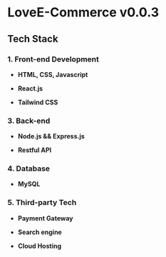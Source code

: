 # LoveE-Commerce v0.0.3



## Tech Stack

### 1. Front-end Development

- **HTML, CSS, Javascript**

- **React.js**

- **Tailwind CSS**


### 3. Back-end

- **Node.js && Express.js**

- **Restful API**


### 4. Database

- **MySQL**

### 5. Third-party Tech

- **Payment Gateway**

- **Search engine**

- **Cloud Hosting**
